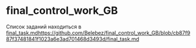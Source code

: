 # final_control_work_GB

Список заданий находиться в [final_task.md](https://github.com/Belebez/final_control_work_GB/blob/cb87f987f37481841f1023a6e3ad701468d3493d/final_task.md)https://github.com/Belebez/final_control_work_GB/blob/cb87f987f37481841f1023a6e3ad701468d3493d/final_task.md

